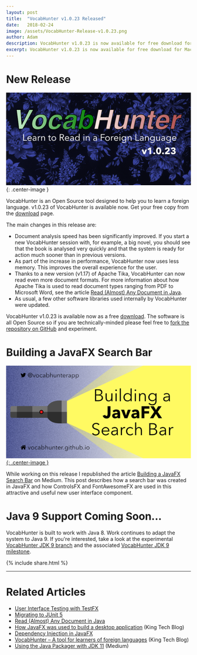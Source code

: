 ```yaml
---
layout: post
title:  "VocabHunter v1.0.23 Released"
date:   2018-02-24
image: /assets/VocabHunter-Release-v1.0.23.png
author: Adam
description: VocabHunter v1.0.23 is now available for free download for Mac, Windows and Linux
excerpt: VocabHunter v1.0.23 is now available for free download for Mac, Windows and Linux.  Performance has been improved, new documents can be analysed even faster than before and less memory is used.
---
```

# New Release
![VocabHunter v1.0.23](/assets/VocabHunter-Release-v1.0.23.png){: .center-image }

VocabHunter is an Open Source tool designed to help you to learn a foreign language.  v1.0.23 of VocabHunter is available now.  Get your free copy from the [download](/download) page.

The main changes in this release are:

* Document analysis speed has been significantly improved.  If you start a new VocabHunter session with, for example, a big novel, you should see that the book is analysed very quickly and that the system is ready for action much sooner than in previous versions.
* As part of the increase in performance, VocabHunter now uses less memory.  This improves the overall experience for the user.
* Thanks to a new version (v1.17) of Apache Tika, VocabHunter can now read even more document formats.  For more information about how Apache Tika is used to read document types ranging from PDF to Microsoft Word, see the article [Read (Almost) Any Document in Java].
* As usual, a few other software libraries used internally by VocabHunter were updated.

VocabHunter v1.0.23 is available now as a free [download](/download).  The software is all Open Source so if you are technically-minded please feel free to [fork the repository on GitHub][GitHub] and experiment.

# Building a JavaFX Search Bar
[![Building a JavaFX Search Bar](/assets/VocabHunter-Search-Bar-Title.png){: .center-image }][Building a JavaFX Search Bar]

While working on this release I republished the article [Building a JavaFX Search Bar] on Medium.  This post describes how a search bar was created in JavaFX and how ControlsFX and FontAwesomeFX are used in this attractive and useful new user interface component.

# Java 9 Support Coming Soon...

VocabHunter is built to work with Java 8.  Work continues to adapt the system to Java 9.  If you're interested, take a look at the experimental [VocabHunter JDK 9 branch] and the associated [VocabHunter JDK 9 milestone].

{% include share.html %}
___

# Related Articles
* [User Interface Testing with TestFX]
* [Migrating to JUnit 5]
* [Read (Almost) Any Document in Java]
* [How JavaFX was used to build a desktop application][KingTechBlog2] (King Tech Blog)
* [Dependency Injection in JavaFX]
* [VocabHunter – A tool for learners of foreign languages][KingTechBlog1] (King Tech Blog)
* [Using the Java Packager with JDK 11] (Medium)

[Dependency Injection in JavaFX]:/2016/11/13/JavaFX-Dependency-Injection.html
[User Interface Testing with TestFX]:/2016/07/27/TestFX.html
[Building a JavaFX Search Bar]:https://medium.com/@adam_carroll/building-a-javafx-search-bar-6714a27c93d7
[Read (Almost) Any Document in Java]:/2017/04/30/Read-Any-Document-Format.html
[How to Use VocabHunter]:/help
[Migrating to JUnit 5]:/2017/10/17/migrating-to-junit-5.html
[Using the Java Packager with JDK 11]:https://medium.com/@adam_carroll/java-packager-with-jdk11-31b3d620f4a8

[GitHub]:https://github.com/VocabHunter/VocabHunter

[KingTechBlog1]:https://techblog.king.com/vocabhunter-a-tool-for-learners-of-foreign-languages/
[KingTechBlog2]:https://medium.com/techking/how-javafx-was-used-to-build-a-desktop-application-7d4c680d8dc

[VocabHunter JDK 9 branch]:https://github.com/VocabHunter/VocabHunter/tree/jdk9
[VocabHunter JDK 9 milestone]:https://github.com/VocabHunter/VocabHunter/milestone/1
